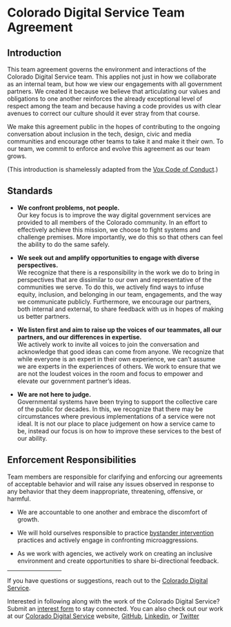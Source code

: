 # Colorado Digital Service Team Agreement

## Introduction

This team agreement governs the environment and interactions of the Colorado Digital Service team. This applies not just in how we collaborate as an internal team, but how we view our engagements with all government partners. We created it because we believe that articulating our values and obligations to one another reinforces the already exceptional level of respect among the team and because having a code provides us with clear avenues to correct our culture should it ever stray from that course.

We make this agreement public in the hopes of contributing to the ongoing conversation about inclusion in the tech, design, civic and media communities and encourage other teams to take it and make it their own. To our team, we commit to enforce and evolve this agreement as our team grows.

(This introduction is shamelessly adapted from the [Vox Code of Conduct](https://code-of-conduct.voxmedia.com/).)

## Standards

* **We confront problems, not people.**
<br>Our key focus is to improve the way digital government services are provided to all members of the Colorado community. In an effort to effectively achieve this mission, we choose to fight systems and challenge premises. More importantly, we do this so that others can feel the ability to do the same safely.

* **We seek out and amplify opportunities to engage with diverse perspectives.**
<br>We recognize that there is a responsibility in the work we do to bring in perspectives that are dissimilar to our own and representative of the communities we serve. To do this, we actively find ways to infuse equity, inclusion, and belonging in our team, engagements, and the way we communicate publicly. Furthermore, we encourage our partners, both internal and external, to share feedback with us in hopes of making us better partners.

* **We listen first and aim to raise up the voices of our teammates, all our partners, and our differences in expertise.**
<br>We actively work to invite all voices to join the conversation and acknowledge that good ideas can come from anyone. We recognize that while everyone is an expert in their own experience, we can’t assume we are experts in the experiences of others. We work to ensure that we are not the loudest voices in the room and focus to empower and elevate our government partner’s ideas.

* **We are not here to judge.**
<br>Governmental systems have been trying to support the collective care of the public for decades. In this, we recognize that there may be circumstances where previous implementations of a service were not ideal. It is not our place to place judgement on how a service came to be, instead our focus is on how to improve these services to the best of our ability.

## Enforcement Responsibilities
Team members are responsible for clarifying and enforcing our agreements of acceptable behavior and will raise any issues observed in response to any behavior that they deem inappropriate, threatening, offensive, or harmful.

* We are accountable to one another and embrace the discomfort of growth.

* We will hold ourselves responsible to practice [bystander intervention](https://www.ihollaback.org/bystander-resources/) practices and actively engage in confronting microaggressions.

* As we work with agencies, we actively work on creating an inclusive environment and create opportunities to share bi-directional feedback.

<hr style="width: 25%">

If you have questions or suggestions, reach out to the [Colorado Digital Service](http://colorado.gov/digitalservice).

Interested in following along with the work of the Colorado Digital Service? Submit an [interest form](https://docs.google.com/forms/d/e/1FAIpQLSecwi64CcRK16OMtwNmPYBxoWDUIfk3wl_PYm5-qMLZFr9BFA/viewform?usp=send_form) to stay connected. You can also check out our work at our [Colorado Digital Service](https://oit.colorado.gov/colorado-digital-service) website, [GitHub](https://github.com/coloradodigitalservice), [Linkedin](https://www.linkedin.com/company/colorado-digital-service), or [Twitter](https://twitter.com/ColoradoDS)